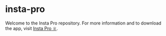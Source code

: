 # insta-pro
Welcome to the Insta Pro repository. For more information and to download the app, visit [Insta Pro ♕](https://appinstapro.com/).
